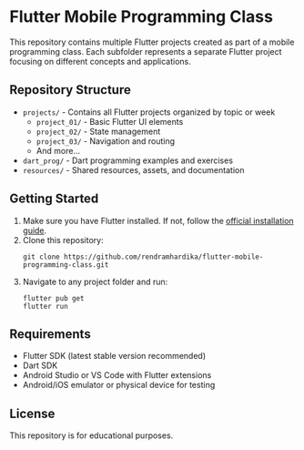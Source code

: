 # Flutter Mobile Programming Class

This repository contains multiple Flutter projects created as part of a mobile programming class. Each subfolder represents a separate Flutter project focusing on different concepts and applications.

## Repository Structure

- `projects/` - Contains all Flutter projects organized by topic or week
  - `project_01/` - Basic Flutter UI elements
  - `project_02/` - State management
  - `project_03/` - Navigation and routing
  - And more...
- `dart_prog/` - Dart programming examples and exercises
- `resources/` - Shared resources, assets, and documentation

## Getting Started

1. Make sure you have Flutter installed. If not, follow the [official installation guide](https://docs.flutter.dev/get-started/install).
2. Clone this repository:
   ```
   git clone https://github.com/rendramhardika/flutter-mobile-programming-class.git
   ```
3. Navigate to any project folder and run:
   ```
   flutter pub get
   flutter run
   ```

## Requirements

- Flutter SDK (latest stable version recommended)
- Dart SDK
- Android Studio or VS Code with Flutter extensions
- Android/iOS emulator or physical device for testing

## License

This repository is for educational purposes.